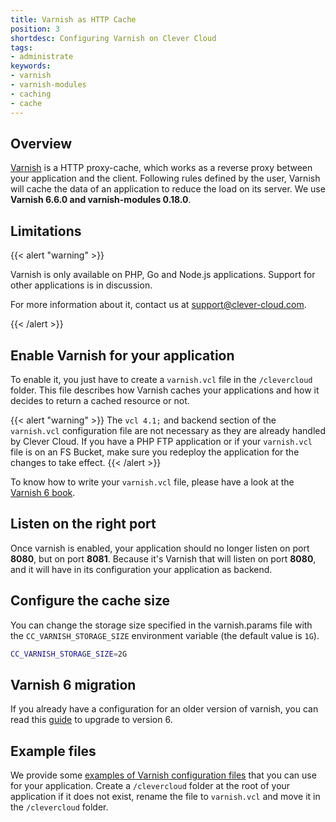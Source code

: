 ```yaml
---
title: Varnish as HTTP Cache
position: 3
shortdesc: Configuring Varnish on Clever Cloud
tags:
- administrate
keywords:
- varnish
- varnish-modules
- caching
- cache
---
```


## Overview

[Varnish](https://www.varnish-cache.org/) is a HTTP proxy-cache, which works as a reverse proxy between your application
and the client. Following rules defined by the user, Varnish will cache the data of an application to reduce the load on its server. We use **Varnish 6.6.0 and varnish-modules 0.18.0**.

## Limitations

{{< alert "warning" >}}
<p>Varnish is only available on PHP, Go and Node.js applications. Support for other applications is in discussion.</p> 
<p>For more information about it, contact us at <a href="mailto:support@clever-cloud.com">support@clever-cloud.com</a>.</p>
{{< /alert >}}

## Enable Varnish for your application

To enable it, you just have to create a `varnish.vcl` file in the `/clevercloud` folder.
This file describes how Varnish caches your applications and how it decides to return a cached resource or not.

{{< alert "warning" >}}
The `vcl 4.1;` and backend section of the `varnish.vcl` configuration file are not necessary as they are already handled by Clever Cloud.
If you have a PHP FTP application or if your `varnish.vcl` file is on an FS Bucket, make sure you redeploy the application for the changes to take effect.
{{< /alert >}}

To know how to write your `varnish.vcl` file, please have a look at the [Varnish 6 book](https://info.varnish-software.com/resources/varnish-6-by-example-book).

## Listen on the right port

Once varnish is enabled, your application should no longer listen on port **8080**, but on port **8081**. Because it's Varnish that will listen on port **8080**, and it will have in its configuration your application as backend.

## Configure the cache size

You can change the storage size specified in the varnish.params file with the `CC_VARNISH_STORAGE_SIZE` environment variable (the default value is `1G`).
```bash
CC_VARNISH_STORAGE_SIZE=2G
```

## Varnish 6 migration

If you already have a configuration for an older version of varnish, you can read this [guide](https://varnish-cache.org/docs/6.0/whats-new/upgrading-6.0.html) to upgrade to version 6.

## Example files

We provide some [examples of Varnish configuration files](https://GitHub.com/CleverCloud/varnish-examples) that you can
use for your application. Create a `/clevercloud` folder at the root of your application if it does not exist,
rename the file to `varnish.vcl` and move it in the `/clevercloud` folder.
